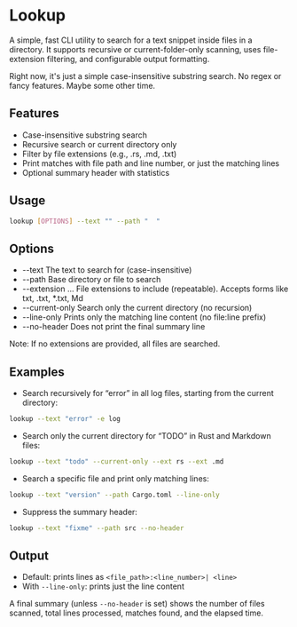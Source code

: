 # Lookup

A simple, fast CLI utility to search for a text snippet inside files in a directory. 
It supports recursive or current-folder-only scanning, uses file-extension filtering, and configurable output formatting.

Right now, it's just a simple case-insensitive substring search. No regex or fancy features. Maybe some other time.

## Features
- Case-insensitive substring search
- Recursive search or current directory only
- Filter by file extensions (e.g., .rs, .md, .txt)
- Print matches with file path and line number, or just the matching lines
- Optional summary header with statistics

## Usage

```bash
lookup [OPTIONS] --text "" --path "  "
````

## Options
- --text <text> The text to search for (case-insensitive)
- --path <path> Base directory or file to search
- --extension <ext>... File extensions to include (repeatable). Accepts forms like txt, .txt, *.txt, Md
- --current-only Search only the current directory (no recursion)
- --line-only Prints only the matching line content (no file:line prefix)
- --no-header Does not print the final summary line

Note: If no extensions are provided, all files are searched.

## Examples

- Search recursively for “error” in all log files, starting from the current directory:
```bash
lookup --text "error" -e log
```

- Search only the current directory for “TODO” in Rust and Markdown files:
```bash
lookup --text "todo" --current-only --ext rs --ext .md
```

- Search a specific file and print only matching lines:
```bash
lookup --text "version" --path Cargo.toml --line-only 
```

- Suppress the summary header:
```bash
lookup --text "fixme" --path src --no-header
```

## Output
- Default: prints lines as `<file_path>:<line_number>| <line>`
- With `--line-only`: prints just the line content

A final summary (unless `--no-header` is set) shows the number of files scanned, total lines processed, matches found,
and the elapsed time.